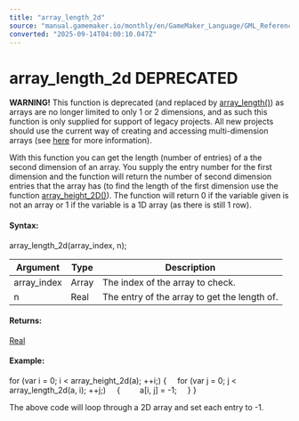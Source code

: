 ```yaml
---
title: "array_length_2d"
source: "manual.gamemaker.io/monthly/en/GameMaker_Language/GML_Reference/Variable_Functions/array_length_2d.htm"
converted: "2025-09-14T04:00:10.047Z"
---
```


# array\_length\_2d DEPRECATED

**WARNING!** This function is deprecated (and replaced by [array\_length()](array_length.md)) as arrays are no longer limited to only 1 or 2 dimensions, and as such this function is only supplied for support of legacy projects. All new projects should use the current way of creating and accessing multi-dimension arrays (see [here](../../GML_Overview/Arrays.md) for more information).

With this function you can get the length (number of entries) of a the second dimension of an array. You supply the entry number for the first dimension and the function will return the number of second dimension entries that the array has (to find the length of the first dimension use the function [array\_height\_2D()](array_height_2d.md)). The function will return 0 if the variable given is not an array or 1 if the variable is a 1D array (as there is still 1 row).

#### Syntax:

array\_length\_2d(array\_index, n);

| Argument | Type | Description |
| --- | --- | --- |
| array_index | Array | The index of the array to check. |
| n | Real | The entry of the array to get the length of. |

#### Returns:

[Real](../../GML_Overview/Data_Types.md)

#### Example:

for (var i = 0; i < array\_height\_2d(a); ++i;)
{
    for (var j = 0; j < array\_length\_2d(a, i); ++j;)
    {
        a\[i, j\] = -1;
    }
}

The above code will loop through a 2D array and set each entry to -1.